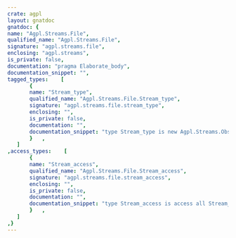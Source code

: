```yaml
---
crate: agpl
layout: gnatdoc
gnatdoc: {
name: "Agpl.Streams.File",
qualified_name: "Agpl.Streams.File",
signature: "agpl.streams.file",
enclosing: "agpl.streams",
is_private: false,
documentation: "pragma Elaborate_body",
documentation_snippet: "",
tagged_types:    [
       {
       name: "Stream_type",
       qualified_name: "Agpl.Streams.File.Stream_type",
       signature: "agpl.streams.file.stream_type",
       enclosing: "",
       is_private: false,
       documentation: "",
       documentation_snippet: "type Stream_type is new Agpl.Streams.Observable.Stream_Type with private;",
       }   ,
   ]
,access_types:    [
       {
       name: "Stream_access",
       qualified_name: "Agpl.Streams.File.Stream_access",
       signature: "agpl.streams.file.stream_access",
       enclosing: "",
       is_private: false,
       documentation: "",
       documentation_snippet: "type Stream_access is access all Stream_type;",
       }   ,
   ]
,}
---
```

